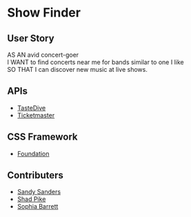 # Show Finder

## User Story
AS AN avid concert-goer<br>
I WANT to find concerts near me for bands similar to one I like<br>
SO THAT I can discover new music at live shows.

## APIs
* [TasteDive](https://tastedive.com/read/api)
* [Ticketmaster](https://developer.ticketmaster.com/products-and-docs/apis/getting-started/)

## CSS Framework
* [Foundation](https://get.foundation/sites/docs/)

## Contributers
* [Sandy Sanders](https://github.com/sandy-06)
* [Shad Pike](https://github.com/huf0)
* [Sophia Barrett](https://github.com/sophiabarrett)